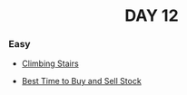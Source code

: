 <h1 align="center"> 
DAY 12
</h1>

### Easy

- [Climbing Stairs](https://github.com/asthakri50/100_DAYS_OF_CODE/blob/main/Day12/1.java)

- [Best Time to Buy and Sell Stock](https://github.com/asthakri50/100_DAYS_OF_CODE/blob/main/Day12/2.java)

